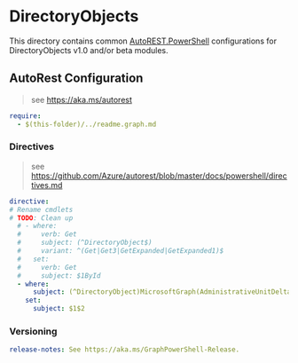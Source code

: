 # DirectoryObjects

This directory contains common [AutoREST.PowerShell](https://github.com/Azure/autorest.powershell) configurations for DirectoryObjects v1.0 and/or beta modules.

## AutoRest Configuration

> see <https://aka.ms/autorest>

``` yaml
require:
  - $(this-folder)/../readme.graph.md
```

### Directives

> see https://github.com/Azure/autorest/blob/master/docs/powershell/directives.md

``` yaml
directive:
# Rename cmdlets
# TODO: Clean up
  # - where:
  #     verb: Get
  #     subject: (^DirectoryObject$)
  #     variant: ^(Get|Get3|GetExpanded|GetExpanded1)$
  #   set:
  #     verb: Get
  #     subject: $1ById
  - where:
      subject: (^DirectoryObject)MicrosoftGraph(AdministrativeUnitDelta$)
    set:
      subject: $1$2
```

### Versioning

``` yaml
release-notes: See https://aka.ms/GraphPowerShell-Release.
```
